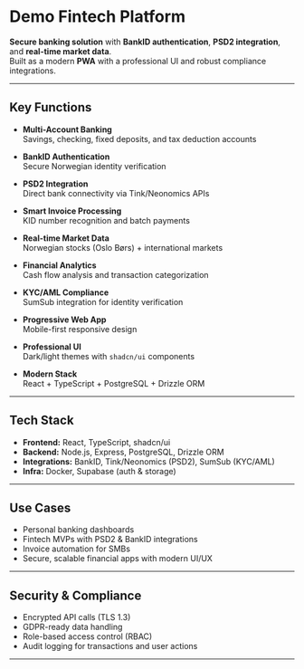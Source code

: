 # Demo Fintech Platform

**Secure banking solution** with **BankID authentication**, **PSD2 integration**, and **real-time market data**.  
Built as a modern **PWA** with a professional UI and robust compliance integrations.

---

## Key Functions

- **Multi-Account Banking**  
  Savings, checking, fixed deposits, and tax deduction accounts  

- **BankID Authentication**  
  Secure Norwegian identity verification  

- **PSD2 Integration**  
  Direct bank connectivity via Tink/Neonomics APIs  

- **Smart Invoice Processing**  
  KID number recognition and batch payments  

- **Real-time Market Data**  
  Norwegian stocks (Oslo Børs) + international markets  

- **Financial Analytics**  
  Cash flow analysis and transaction categorization  

- **KYC/AML Compliance**  
  SumSub integration for identity verification  

- **Progressive Web App**  
  Mobile-first responsive design  

- **Professional UI**  
  Dark/light themes with `shadcn/ui` components  

- **Modern Stack**  
  React + TypeScript + PostgreSQL + Drizzle ORM  

---

## Tech Stack

- **Frontend:** React, TypeScript, shadcn/ui  
- **Backend:** Node.js, Express, PostgreSQL, Drizzle ORM  
- **Integrations:** BankID, Tink/Neonomics (PSD2), SumSub (KYC/AML)  
- **Infra:** Docker, Supabase (auth & storage) 

---

## Use Cases

- Personal banking dashboards  
- Fintech MVPs with PSD2 & BankID integrations  
- Invoice automation for SMBs  
- Secure, scalable financial apps with modern UI/UX  

---

## Security & Compliance

- Encrypted API calls (TLS 1.3)  
- GDPR-ready data handling  
- Role-based access control (RBAC)  
- Audit logging for transactions and user actions  


---
